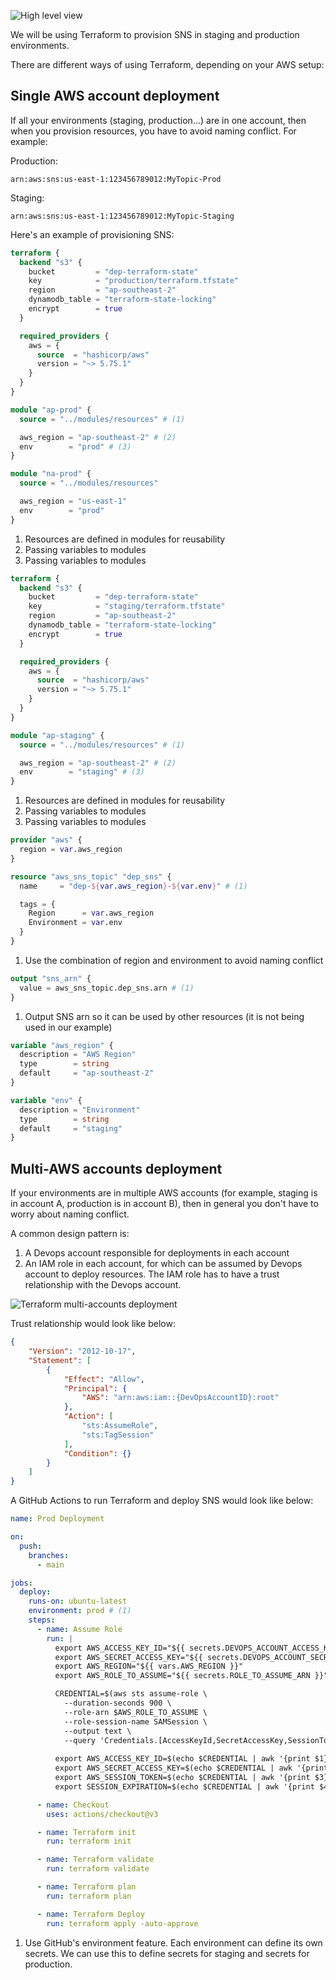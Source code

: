 ![High level view](images/high-level.png "High level view")

We will be using Terraform to provision SNS in staging and production environments.

There are different ways of using Terraform, depending on your AWS setup:

## Single AWS account deployment

If all your environments (staging, production...) are in one account, then when you provision resources, you have to avoid naming conflict. For example:

Production:
```
arn:aws:sns:us-east-1:123456789012:MyTopic-Prod
```

Staging:
```
arn:aws:sns:us-east-1:123456789012:MyTopic-Staging
```

Here's an example of provisioning SNS:

``` tf linenums="1" title="production/main.tf" hl_lines="19 21 22"
terraform {
  backend "s3" {
    bucket         = "dep-terraform-state"
    key            = "production/terraform.tfstate"
    region         = "ap-southeast-2"
    dynamodb_table = "terraform-state-locking"
    encrypt        = true
  }

  required_providers {
    aws = {
      source  = "hashicorp/aws"
      version = "~> 5.75.1"
    }
  }
}

module "ap-prod" {
  source = "../modules/resources" # (1)

  aws_region = "ap-southeast-2" # (2)
  env        = "prod" # (3)
}

module "na-prod" {
  source = "../modules/resources"

  aws_region = "us-east-1"
  env        = "prod"
}
```

1. Resources are defined in modules for reusability
2. Passing variables to modules
3. Passing variables to modules

``` tf linenums="1" title="staging/main.tf" hl_lines="19 21 22"
terraform {
  backend "s3" {
    bucket         = "dep-terraform-state"
    key            = "staging/terraform.tfstate"
    region         = "ap-southeast-2"
    dynamodb_table = "terraform-state-locking"
    encrypt        = true
  }

  required_providers {
    aws = {
      source  = "hashicorp/aws"
      version = "~> 5.75.1"
    }
  }
}

module "ap-staging" {
  source = "../modules/resources" # (1)

  aws_region = "ap-southeast-2" # (2)
  env        = "staging" # (3)
}
```

1. Resources are defined in modules for reusability
2. Passing variables to modules
3. Passing variables to modules

``` tf linenums="1" title="modules/resources/main.tf" hl_lines="6"
provider "aws" {
  region = var.aws_region
}

resource "aws_sns_topic" "dep_sns" {
  name     = "dep-${var.aws_region}-${var.env}" # (1)

  tags = {
    Region      = var.aws_region
    Environment = var.env
  }
}
```

1. Use the combination of region and environment to avoid naming conflict

``` tf linenums="1" title="modules/resources/outputs.tf" hl_lines="2"
output "sns_arn" {
  value = aws_sns_topic.dep_sns.arn # (1)
}
```

1. Output SNS arn so it can be used by other resources (it is not being used in our example)

``` tf linenums="1" title="modules/resources/variables.tf"
variable "aws_region" {
  description = "AWS Region"
  type        = string
  default     = "ap-southeast-2"
}

variable "env" {
  description = "Environment"
  type        = string
  default     = "staging"
}
```

## Multi-AWS accounts deployment

If your environments are in multiple AWS accounts (for example, staging is in account A, production is in account B), then in general you don't have
to worry about naming conflict.

A common design pattern is:

1. A Devops account responsible for deployments in each account
2. An IAM role in each account, for which can be assumed by Devops account to deploy resources. The IAM role has to have a trust relationship with the Devops account.

![Terraform multi-accounts deployment](images/terraform_multi_accounts_deployment.png "Terraform multi-accounts deployment")

Trust relationship would look like below:

``` json linenums="1" title="IAM role in staging and production account"
{
    "Version": "2012-10-17",
    "Statement": [
        {
            "Effect": "Allow",
            "Principal": {
                "AWS": "arn:aws:iam::{DevOpsAccountID}:root"
            },
            "Action": [
                "sts:AssumeRole",
                "sts:TagSession"
            ],
            "Condition": {}
        }
    ]
}
```

A GitHub Actions to run Terraform and deploy SNS would look like below:

``` yaml linenums="1" title=".github/workflows/production.yml" hl_lines="11"
name: Prod Deployment

on:
  push:
    branches:
      - main

jobs:
  deploy:
    runs-on: ubuntu-latest
    environment: prod # (1)
    steps:
      - name: Assume Role
        run: |
          export AWS_ACCESS_KEY_ID="${{ secrets.DEVOPS_ACCOUNT_ACCESS_KEY_ID }}"
          export AWS_SECRET_ACCESS_KEY="${{ secrets.DEVOPS_ACCOUNT_SECRET_ACCESS_KEY }}"
          export AWS_REGION="${{ vars.AWS_REGION }}"
          export AWS_ROLE_TO_ASSUME="${{ secrets.ROLE_TO_ASSUME_ARN }}"

          CREDENTIAL=$(aws sts assume-role \
            --duration-seconds 900 \
            --role-arn $AWS_ROLE_TO_ASSUME \
            --role-session-name SAMSession \
            --output text \
            --query 'Credentials.[AccessKeyId,SecretAccessKey,SessionToken,Expiration]')
          
          export AWS_ACCESS_KEY_ID=$(echo $CREDENTIAL | awk '{print $1}')
          export AWS_SECRET_ACCESS_KEY=$(echo $CREDENTIAL | awk '{print $2}')
          export AWS_SESSION_TOKEN=$(echo $CREDENTIAL | awk '{print $3}')
          export SESSION_EXPIRATION=$(echo $CREDENTIAL | awk '{print $4}')

      - name: Checkout
        uses: actions/checkout@v3

      - name: Terraform init
        run: terraform init

      - name: Terraform validate
        run: terraform validate

      - name: Terraform plan
        run: terraform plan

      - name: Terraform Deploy
        run: terraform apply -auto-approve
```

1. Use GitHub's environment feature. Each environment can define its own secrets. We can use this to define secrets for staging and secrets for production.
